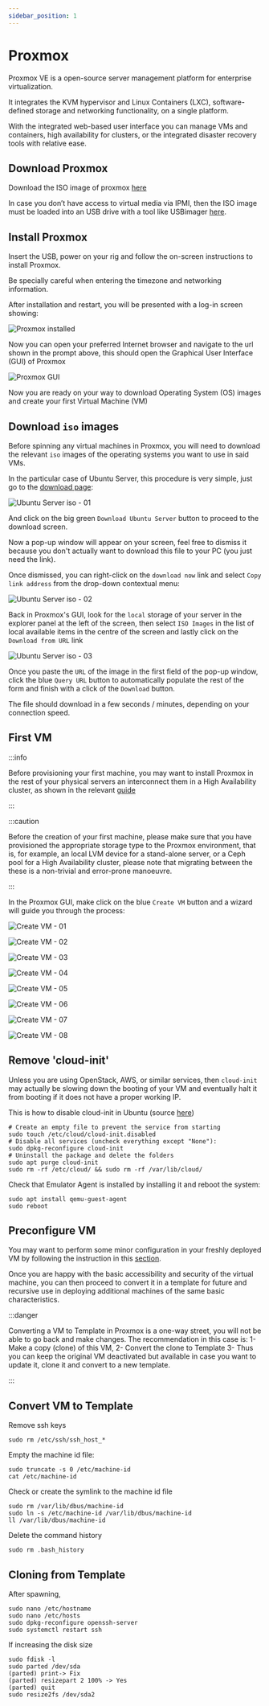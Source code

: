 ```yaml
---
sidebar_position: 1
---
```


# Proxmox

Proxmox VE is a open-source server management platform for enterprise virtualization.

It integrates the KVM hypervisor and Linux Containers (LXC), software-defined storage and networking functionality, on a single platform.

With the integrated web-based user interface you can manage VMs and containers, high availability for clusters, or the integrated disaster recovery tools with relative ease.

## Download Proxmox

Download the ISO image of proxmox [here](https://www.proxmox.com/en/downloads/category/iso-images-pve)

In case you don’t have access to virtual media via IPMI, then the ISO image must be loaded into an USB drive with a tool like USBimager [here](https://gitlab.com/bztsrc/usbimager).

## Install Proxmox

Insert the USB, power on your rig and follow the on-screen instructions to install Proxmox.

Be specially careful when entering the timezone and networking information.

After installation and restart, you will be presented with a log-in screen showing:

![Proxmox installed](assets/1-proxmox_install-01.png)

Now you can open your preferred Internet browser and navigate to the url shown in the prompt above, this should open the Graphical User Interface (GUI) of Proxmox

![Proxmox GUI](assets/1-proxmox_install-02.png)

Now you are ready on your way to download Operating System (OS) images and create your first Virtual Machine (VM)

## Download `iso` images

Before spinning any virtual machines in Proxmox, you will need to download the relevant `iso` images of the operating systems you want to use in said VMs.

In the particular case of Ubuntu Server, this procedure is very simple, just go to the [download page](https://ubuntu.com/download/server):

![Ubuntu Server iso - 01](assets/1-ubuntu_download-01.png)

And click on the big green `Download Ubuntu Server` button to proceed to the download screen.

Now a pop-up window will appear on your screen, feel free to dismiss it because you don't actually want to download this file to your PC (you just need the link).

Once dismissed, you can right-click on the `download now` link and select `Copy link address` from the drop-down contextual menu:

![Ubuntu Server iso - 02](assets/1-ubuntu_download-02.png)

Back in Proxmox's GUI, look for the `local` storage of your server in the explorer panel at the left of the screen, then select `ISO Images` in the list of local available items in the centre of the screen and lastly click on the `Download from URL` link

![Ubuntu Server iso - 03](assets/1-ubuntu_download-03.png)

Once you paste the `URL` of the image in the first field of the pop-up window, click the blue `Query URL` button to automatically populate the rest of the form and finish with a click of the `Download` button.

The file should download in a few seconds / minutes, depending on your connection speed.

## First VM

:::info

Before provisioning your first machine, you may want to install Proxmox in the rest of your physical servers an interconnect them in a High Availability cluster, as shown in the relevant [guide](/docs/6-members/8-highavailability/1-proxmoxceph.md)

:::

:::caution

Before the creation of your first machine, please make sure that you have provisioned the appropriate storage type to the Proxmox environment, that is, for example, an local LVM device for a stand-alone server, or a Ceph pool for a High Availability cluster, please note that migrating between the these is a non-trivial and error-prone manoeuvre.

:::

In the Proxmox GUI, make click on the blue `Create VM` button and a wizard will guide you through the process:

![Create VM - 01](assets/1-proxmox_machine-01.png)

![Create VM - 02](assets/1-proxmox_machine-02.png)

![Create VM - 03](assets/1-proxmox_machine-03.png)

![Create VM - 04](assets/1-proxmox_machine-04.png)

![Create VM - 05](assets/1-proxmox_machine-05.png)

![Create VM - 06](assets/1-proxmox_machine-06.png)

![Create VM - 07](assets/1-proxmox_machine-07.png)

![Create VM - 08](assets/1-proxmox_machine-08.png)

## Remove 'cloud-init'

Unless you are using OpenStack, AWS, or similar services, then `cloud-init` may actually be slowing down the booting of your VM and eventually halt it from booting if it does not have a proper working IP.

This is how to disable cloud-init in Ubuntu (source [here](https://gist.github.com/zoilomora/f862f76335f5f53644a1b8e55fe98320))

```shell
# Create an empty file to prevent the service from starting
sudo touch /etc/cloud/cloud-init.disabled
# Disable all services (uncheck everything except "None"):
sudo dpkg-reconfigure cloud-init
# Uninstall the package and delete the folders
sudo apt purge cloud-init
sudo rm -rf /etc/cloud/ && sudo rm -rf /var/lib/cloud/
```

Check that Emulator Agent is installed by installing it and reboot the system:

```shell
sudo apt install qemu-guest-agent
sudo reboot
```

## Preconfigure VM

You may want to perform some minor configuration in your freshly deployed VM by following the instruction in this [section](/docs/6-members/5-machines/1-ubuntu.md).

Once you are happy with the basic accessibility and security of the virtual machine, you can then proceed to convert it in a template for future and recursive use in deploying additional machines of the same basic characteristics.

:::danger

Converting a VM to Template in Proxmox is a one-way street, you will not be able to go back and make changes. The recommendation in this case is:
1- Make a copy (clone) of this VM,
2- Convert the clone to Template
3- Thus you can keep the original VM deactivated but available in case you want to update it, clone it and convert to a new template.

:::

## Convert VM to Template

Remove ssh keys

```shell
sudo rm /etc/ssh/ssh_host_*
```

Empty the machine id file:

```shell
sudo truncate -s 0 /etc/machine-id
cat /etc/machine-id
```

Check or create the symlink to the machine id file

```shell
sudo rm /var/lib/dbus/machine-id
sudo ln -s /etc/machine-id /var/lib/dbus/machine-id
ll /var/lib/dbus/machine-id
```

Delete the command history

```shell
sudo rm .bash_history
```

## Cloning from Template

After spawning,

```shell
sudo nano /etc/hostname
sudo nano /etc/hosts
sudo dpkg-reconfigure openssh-server
sudo systemctl restart ssh
```

If increasing the disk size

```shell
sudo fdisk -l
sudo parted /dev/sda
(parted) print-> Fix
(parted) resizepart 2 100% -> Yes
(parted) quit
sudo resize2fs /dev/sda2
```
